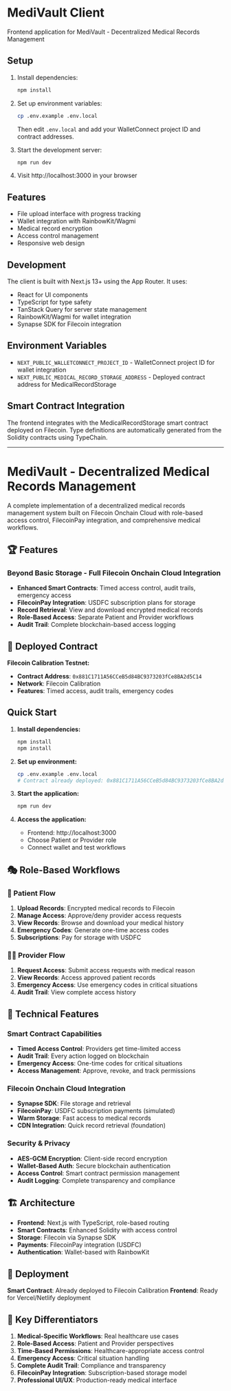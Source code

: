 # MediVault Client

Frontend application for MediVault - Decentralized Medical Records Management

## Setup

1. Install dependencies:
   ```bash
   npm install
   ```

2. Set up environment variables:
   ```bash
   cp .env.example .env.local
   ```
   
   Then edit `.env.local` and add your WalletConnect project ID and contract addresses.

3. Start the development server:
   ```bash
   npm run dev
   ```

4. Visit http://localhost:3000 in your browser

## Features

- File upload interface with progress tracking
- Wallet integration with RainbowKit/Wagmi
- Medical record encryption
- Access control management
- Responsive web design

## Development

The client is built with Next.js 13+ using the App Router. It uses:
- React for UI components
- TypeScript for type safety
- TanStack Query for server state management
- RainbowKit/Wagmi for wallet integration
- Synapse SDK for Filecoin integration

## Environment Variables

- `NEXT_PUBLIC_WALLETCONNECT_PROJECT_ID` - WalletConnect project ID for wallet integration
- `NEXT_PUBLIC_MEDICAL_RECORD_STORAGE_ADDRESS` - Deployed contract address for MedicalRecordStorage

## Smart Contract Integration

The frontend integrates with the MedicalRecordStorage smart contract deployed on Filecoin. Type definitions are automatically generated from the Solidity contracts using TypeChain.

---

# MediVault - Decentralized Medical Records Management

A complete implementation of a decentralized medical records management system built on Filecoin Onchain Cloud with role-based access control, FilecoinPay integration, and comprehensive medical workflows.

## 🏆 Features

### **Beyond Basic Storage - Full Filecoin Onchain Cloud Integration**
- **Enhanced Smart Contracts**: Timed access control, audit trails, emergency access
- **FilecoinPay Integration**: USDFC subscription plans for storage
- **Record Retrieval**: View and download encrypted medical records
- **Role-Based Access**: Separate Patient and Provider workflows
- **Audit Trail**: Complete blockchain-based access logging

## 🚀 Deployed Contract

**Filecoin Calibration Testnet:**
- **Contract Address**: `0x881C1711A56CCeB5d84BC9373203fCe8BA2d5C14`
- **Network**: Filecoin Calibration
- **Features**: Timed access, audit trails, emergency codes

## Quick Start

1. **Install dependencies:**
   ```bash
   npm install
   npm install
   ```

2. **Set up environment:**
   ```bash
   cp .env.example .env.local
   # Contract already deployed: 0x881C1711A56CCeB5d84BC9373203fCe8BA2d5C14
   ```

3. **Start the application:**
   ```bash
   npm run dev
   ```

4. **Access the application:**
   - Frontend: http://localhost:3000
   - Choose Patient or Provider role
   - Connect wallet and test workflows

## 🎭 Role-Based Workflows

### **👤 Patient Flow**
1. **Upload Records**: Encrypted medical records to Filecoin
2. **Manage Access**: Approve/deny provider access requests
3. **View Records**: Browse and download your medical history
4. **Emergency Codes**: Generate one-time access codes
5. **Subscriptions**: Pay for storage with USDFC

### **👩‍⚕️ Provider Flow**
1. **Request Access**: Submit access requests with medical reason
2. **View Records**: Access approved patient records
3. **Emergency Access**: Use emergency codes in critical situations
4. **Audit Trail**: View complete access history

## 🔧 Technical Features

### **Smart Contract Capabilities**
- **Timed Access Control**: Providers get time-limited access
- **Audit Trail**: Every action logged on blockchain
- **Emergency Access**: One-time codes for critical situations
- **Access Management**: Approve, revoke, and track permissions

### **Filecoin Onchain Cloud Integration**
- **Synapse SDK**: File storage and retrieval
- **FilecoinPay**: USDFC subscription payments (simulated)
- **Warm Storage**: Fast access to medical records
- **CDN Integration**: Quick record retrieval (foundation)

### **Security & Privacy**
- **AES-GCM Encryption**: Client-side record encryption
- **Wallet-Based Auth**: Secure blockchain authentication
- **Access Control**: Smart contract permission management
- **Audit Logging**: Complete transparency and compliance


## 🏗️ Architecture

- **Frontend**: Next.js with TypeScript, role-based routing
- **Smart Contracts**: Enhanced Solidity with access control
- **Storage**: Filecoin via Synapse SDK
- **Payments**: FilecoinPay integration (USDFC)
- **Authentication**: Wallet-based with RainbowKit

## 🚀 Deployment

**Smart Contract**: Already deployed to Filecoin Calibration
**Frontend**: Ready for Vercel/Netlify deployment


## 🎉 Key Differentiators

1. **Medical-Specific Workflows**: Real healthcare use cases
2. **Role-Based Access**: Patient and Provider perspectives
3. **Time-Based Permissions**: Healthcare-appropriate access control
4. **Emergency Access**: Critical situation handling
5. **Complete Audit Trail**: Compliance and transparency
6. **FilecoinPay Integration**: Subscription-based storage model
7. **Professional UI/UX**: Production-ready medical interface
